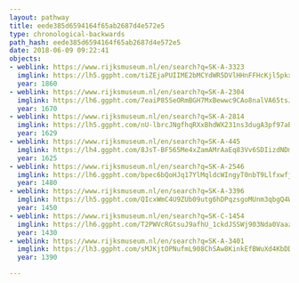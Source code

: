 ```yaml
---
layout: pathway
title: eede385d6594164f65ab2687d4e572e5
type: chronological-backwards
path_hash: eede385d6594164f65ab2687d4e572e5
date: 2018-06-09 09:22:41
objects:
- weblink: https://www.rijksmuseum.nl/en/search?q=SK-A-3323
  imglink: https://lh5.ggpht.com/tiZEjaPUIIME2bMCYdWR5DVlHHnFFHcKjl5pkx3yiXs5rCgShcWE46i8ZhjeoUCAusacb16wD98LFWED8VOjrHQrtd0=s200
  year: 1860
- weblink: https://www.rijksmuseum.nl/en/search?q=SK-A-2304
  imglink: https://lh6.ggpht.com/7eaiP85SeORmBGH7MxBewwc9CAo8nalVA65tsJTyNIp-O8SDj6DHRJf9GKvM5Z_rHA1LPClkRNJ4_WGCy5gU-ta88fw=s200
  year: 1670
- weblink: https://www.rijksmuseum.nl/en/search?q=SK-A-2814
  imglink: https://lh5.ggpht.com/nU-lbrcJNgfhqRXxBhdWX231ns3dugA3pf97aBzvh-5OA7jBj5jE3Q4N8HjLYyCvoiXi9lL0U1mv4BqAyqis4k-34_k=s200
  year: 1629
- weblink: https://www.rijksmuseum.nl/en/search?q=SK-A-445
  imglink: https://lh4.ggpht.com/8JsT-BF565Me4xZamAMrAaEq83Vv6SDIizdNDmhAlw6dxoetxqzE1gC0mqJB3vrXziQpXTWfPlHTHZC-nID34Eho7cc=s200
  year: 1625
- weblink: https://www.rijksmuseum.nl/en/search?q=SK-A-2546
  imglink: https://lh6.ggpht.com/bpec6bQoHJq17YlMqldcWIngyT0nbT9Llfxwfj69cUjJHOeCgxV8G9iqMPw4YLEz54ff5YdVbO5RUmNPaLjTQqxpNdo=s200
  year: 1480
- weblink: https://www.rijksmuseum.nl/en/search?q=SK-A-3396
  imglink: https://lh5.ggpht.com/QIcxWmC4U9ZUb09utg6hDPqzsgoMUnm3qbgQ4WhzZI08b2UIWjD4qlbhf9p-_V7GTh-FcPrzGKo-D2r0Xl0KF9Y1p2lU=s200
  year: 1450
- weblink: https://www.rijksmuseum.nl/en/search?q=SK-C-1454
  imglink: https://lh6.ggpht.com/T2PWVcRGtsuJ9afhU_1ckdJSSWj903Nda0Vaaz_UlPs22wNR0o6R7H_EvUkX2VpL6rm2_zinnk5Wy2COv5TLgzMkZO4=s200
  year: 1430
- weblink: https://www.rijksmuseum.nl/en/search?q=SK-A-3401
  imglink: https://lh3.ggpht.com/sMJKjtOPNufmL908ChSAw8KinkEfBWuXd4KbDDub89dwSgyRwQoc4919vV7z-cY6_jXU1Etf9WYX5xGpf882zVK7IQMS=s200
  year: 1390

---
```

